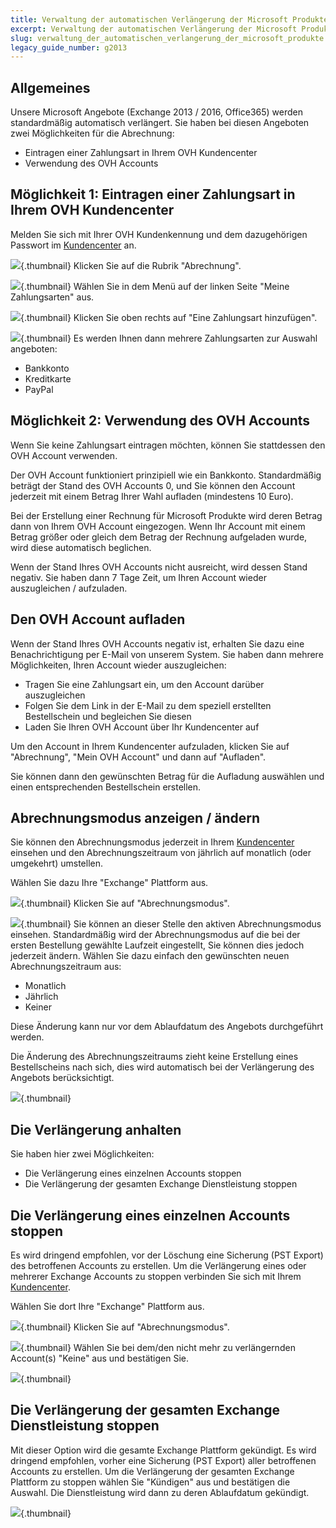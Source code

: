 ```yaml
---
title: Verwaltung der automatischen Verlängerung der Microsoft Produkte
excerpt: Verwaltung der automatischen Verlängerung der Microsoft Produkte
slug: verwaltung_der_automatischen_verlangerung_der_microsoft_produkte
legacy_guide_number: g2013
---
```



## Allgemeines
Unsere Microsoft Angebote (Exchange 2013 / 2016, Office365) werden standardmäßig automatisch verlängert.
Sie haben bei diesen Angeboten zwei Möglichkeiten für die Abrechnung:


- Eintragen einer Zahlungsart in Ihrem OVH Kundencenter
- Verwendung des OVH Accounts




## Möglichkeit 1: Eintragen einer Zahlungsart in Ihrem OVH Kundencenter
Melden Sie sich mit Ihrer OVH Kundenkennung und dem dazugehörigen Passwort im [Kundencenter](https://www.ovh.com/manager/web) an.

![](images/img_3383.jpg){.thumbnail}
Klicken Sie auf die Rubrik "Abrechnung".

![](images/img_3386.jpg){.thumbnail}
Wählen Sie in dem Menü auf der linken Seite "Meine Zahlungsarten" aus.

![](images/img_3384.jpg){.thumbnail}
Klicken Sie oben rechts auf "Eine Zahlungsart hinzufügen".

![](images/img_3385.jpg){.thumbnail}
Es werden Ihnen dann mehrere Zahlungsarten zur Auswahl angeboten:


- Bankkonto
- Kreditkarte
- PayPal




## Möglichkeit 2: Verwendung des OVH Accounts
Wenn Sie keine Zahlungsart eintragen möchten, können Sie stattdessen den OVH Account verwenden.

Der OVH Account funktioniert prinzipiell wie ein Bankkonto. Standardmäßig beträgt der Stand des OVH Accounts 0, und Sie können den Account jederzeit mit einem Betrag Ihrer Wahl aufladen (mindestens 10 Euro).

Bei der Erstellung einer Rechnung für Microsoft Produkte wird deren Betrag dann von Ihrem OVH Account eingezogen. Wenn Ihr Account mit einem Betrag größer oder gleich dem Betrag der Rechnung aufgeladen wurde, wird diese automatisch beglichen.

Wenn der Stand Ihres OVH Accounts nicht ausreicht, wird dessen Stand negativ. Sie haben dann 7 Tage Zeit, um Ihren Account wieder auszugleichen / aufzuladen.


## Den OVH Account aufladen
Wenn der Stand Ihres OVH Accounts negativ ist, erhalten Sie dazu eine Benachrichtigung per E-Mail von unserem System. Sie haben dann mehrere Möglichkeiten, Ihren Account wieder auszugleichen:


- Tragen Sie eine Zahlungsart ein, um den Account darüber auszugleichen
- Folgen Sie dem Link in der E-Mail zu dem speziell erstellten Bestellschein und begleichen Sie diesen
- Laden Sie Ihren OVH Account über Ihr Kundencenter auf


Um den Account in Ihrem Kundencenter aufzuladen, klicken Sie auf "Abrechnung", "Mein OVH Account" und dann auf "Aufladen".

Sie können dann den gewünschten Betrag für die Aufladung auswählen und einen entsprechenden Bestellschein erstellen.


## Abrechnungsmodus anzeigen / ändern
Sie können den Abrechnungsmodus jederzeit in Ihrem [Kundencenter](https://www.ovh.com/manager/web) einsehen und den Abrechnungszeitraum von jährlich auf monatlich (oder umgekehrt) umstellen.

Wählen Sie dazu Ihre "Exchange" Plattform aus.

![](images/img_3392.jpg){.thumbnail}
Klicken Sie auf "Abrechnungsmodus".

![](images/img_3402.jpg){.thumbnail}
Sie können an dieser Stelle den aktiven Abrechnungsmodus einsehen. Standardmäßig wird der Abrechnungsmodus auf die bei der ersten Bestellung gewählte Laufzeit eingestellt, Sie können dies jedoch jederzeit ändern. Wählen Sie dazu einfach den gewünschten neuen Abrechnungszeitraum aus:


- Monatlich
- Jährlich
- Keiner


Diese Änderung kann nur vor dem Ablaufdatum des Angebots durchgeführt werden.

Die Änderung des Abrechnungszeitraums zieht keine Erstellung eines Bestellscheins nach sich, dies wird automatisch bei der Verlängerung des Angebots berücksichtigt.

![](images/img_3397.jpg){.thumbnail}


## Die Verlängerung anhalten
Sie haben hier zwei Möglichkeiten:


- Die Verlängerung eines einzelnen Accounts stoppen
- Die Verlängerung der gesamten Exchange Dienstleistung stoppen



## Die Verlängerung eines einzelnen Accounts stoppen

Es wird dringend empfohlen, vor der Löschung eine Sicherung (PST Export) des betroffenen Accounts zu erstellen.
Um die Verlängerung eines oder mehrerer Exchange Accounts zu stoppen verbinden Sie sich mit Ihrem [Kundencenter](https://www.ovh.com/manager/web).

Wählen Sie dort Ihre "Exchange" Plattform aus.

![](images/img_3392.jpg){.thumbnail}
Klicken Sie auf "Abrechnungsmodus".

![](images/img_3402.jpg){.thumbnail}
Wählen Sie bei dem/den nicht mehr zu verlängernden Account(s) "Keine" aus und bestätigen Sie.

![](images/img_3394.jpg){.thumbnail}

## Die Verlängerung der gesamten Exchange Dienstleistung stoppen

Mit dieser Option wird die gesamte Exchange Plattform gekündigt. Es wird dringend empfohlen, vorher eine Sicherung (PST Export) aller betroffenen Accounts zu erstellen.
Um die Verlängerung der gesamten Exchange Plattform zu stoppen wählen Sie "Kündigen" aus und bestätigen die Auswahl. Die Dienstleistung wird dann zu deren Ablaufdatum gekündigt.

![](images/img_3403.jpg){.thumbnail}

